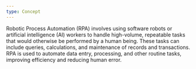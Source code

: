 ```yaml
---
type: Concept
---
```


Robotic Process Automation (RPA) involves using software robots or artificial intelligence (AI) workers to handle high-volume, repeatable tasks that would otherwise be performed by a human being. These tasks can include queries, calculations, and maintenance of records and transactions. RPA is used to automate data entry, processing, and other routine tasks, improving efficiency and reducing human error.